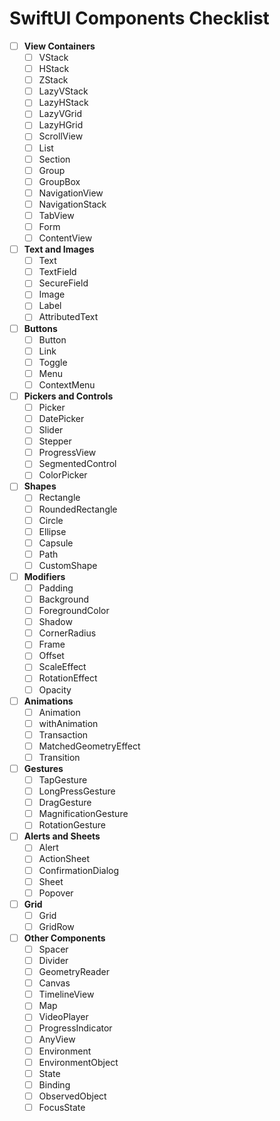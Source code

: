 # SwiftUI Components Checklist

- [ ] **View Containers**
  - [ ] VStack
  - [ ] HStack
  - [ ] ZStack
  - [ ] LazyVStack
  - [ ] LazyHStack
  - [ ] LazyVGrid
  - [ ] LazyHGrid
  - [ ] ScrollView
  - [ ] List
  - [ ] Section
  - [ ] Group
  - [ ] GroupBox
  - [ ] NavigationView
  - [ ] NavigationStack
  - [ ] TabView
  - [ ] Form
  - [ ] ContentView

- [ ] **Text and Images**
  - [ ] Text
  - [ ] TextField
  - [ ] SecureField
  - [ ] Image
  - [ ] Label
  - [ ] AttributedText

- [ ] **Buttons**
  - [ ] Button
  - [ ] Link
  - [ ] Toggle
  - [ ] Menu
  - [ ] ContextMenu

- [ ] **Pickers and Controls**
  - [ ] Picker
  - [ ] DatePicker
  - [ ] Slider
  - [ ] Stepper
  - [ ] ProgressView
  - [ ] SegmentedControl
  - [ ] ColorPicker

- [ ] **Shapes**
  - [ ] Rectangle
  - [ ] RoundedRectangle
  - [ ] Circle
  - [ ] Ellipse
  - [ ] Capsule
  - [ ] Path
  - [ ] CustomShape

- [ ] **Modifiers**
  - [ ] Padding
  - [ ] Background
  - [ ] ForegroundColor
  - [ ] Shadow
  - [ ] CornerRadius
  - [ ] Frame
  - [ ] Offset
  - [ ] ScaleEffect
  - [ ] RotationEffect
  - [ ] Opacity

- [ ] **Animations**
  - [ ] Animation
  - [ ] withAnimation
  - [ ] Transaction
  - [ ] MatchedGeometryEffect
  - [ ] Transition

- [ ] **Gestures**
  - [ ] TapGesture
  - [ ] LongPressGesture
  - [ ] DragGesture
  - [ ] MagnificationGesture
  - [ ] RotationGesture

- [ ] **Alerts and Sheets**
  - [ ] Alert
  - [ ] ActionSheet
  - [ ] ConfirmationDialog
  - [ ] Sheet
  - [ ] Popover

- [ ] **Grid**
  - [ ] Grid
  - [ ] GridRow

- [ ] **Other Components**
  - [ ] Spacer
  - [ ] Divider
  - [ ] GeometryReader
  - [ ] Canvas
  - [ ] TimelineView
  - [ ] Map
  - [ ] VideoPlayer
  - [ ] ProgressIndicator
  - [ ] AnyView
  - [ ] Environment
  - [ ] EnvironmentObject
  - [ ] State
  - [ ] Binding
  - [ ] ObservedObject
  - [ ] FocusState